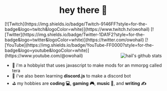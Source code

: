 <h1 align="center">hey there 👋</h1>
[![Twitch](https://img.shields.io/badge/Twitch-9146FF?style=for-the-badge&logo=twitch&logoColor=white)](https://www.twitch.tv/owohail) [![Twitter](https://img.shields.io/badge/Twitter-1DA1F2?style=for-the-badge&logo=twitter&logoColor=white)](https://twitter.com/owohail) [![YouTube](https://img.shields.io/badge/YouTube-FF0000?style=for-the-badge&logo=youtube&logoColor=white)](https://www.youtube.com/@owohail)

<img align="right" src="https://github-readme-stats.vercel.app/api?username=owohail&count_private=true&show_icons=true&theme=dark&locale=en" alt="hail's github stats" />

<br>
<ul align="left">
<li>🌱 i'm a hobbyist that uses javascript to make mods for an mmorpg called tera</li>
<li>🔭 i've also been learning <b>discord.js</b> to make a discord bot</li>
<li>⛳ my hobbies are <b>coding 💻</b>, <b>gaming 🎮</b>, <b>music 🎵</b>, and <b>writing ✍️</b>
</ul>
